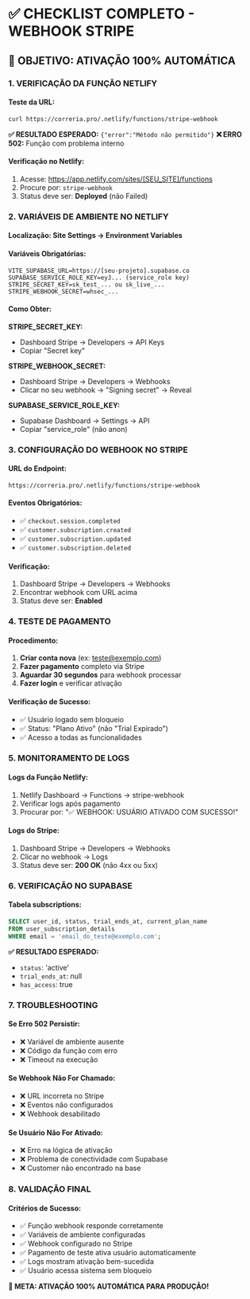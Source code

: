 # ✅ CHECKLIST COMPLETO - WEBHOOK STRIPE

## 🎯 OBJETIVO: ATIVAÇÃO 100% AUTOMÁTICA

### **1. VERIFICAÇÃO DA FUNÇÃO NETLIFY**

#### **Teste da URL:**
```bash
curl https://correria.pro/.netlify/functions/stripe-webhook
```

**✅ RESULTADO ESPERADO:** `{"error":"Método não permitido"}`
**❌ ERRO 502:** Função com problema interno

#### **Verificação no Netlify:**
1. Acesse: https://app.netlify.com/sites/[SEU_SITE]/functions
2. Procure por: `stripe-webhook`
3. Status deve ser: **Deployed** (não Failed)

### **2. VARIÁVEIS DE AMBIENTE NO NETLIFY**

#### **Localização:** Site Settings → Environment Variables

#### **Variáveis Obrigatórias:**
```
VITE_SUPABASE_URL=https://[seu-projeto].supabase.co
SUPABASE_SERVICE_ROLE_KEY=eyJ... (service_role key)
STRIPE_SECRET_KEY=sk_test_... ou sk_live_...
STRIPE_WEBHOOK_SECRET=whsec_...
```

#### **Como Obter:**

**STRIPE_SECRET_KEY:**
- Dashboard Stripe → Developers → API Keys
- Copiar "Secret key"

**STRIPE_WEBHOOK_SECRET:**
- Dashboard Stripe → Developers → Webhooks
- Clicar no seu webhook → "Signing secret" → Reveal

**SUPABASE_SERVICE_ROLE_KEY:**
- Supabase Dashboard → Settings → API
- Copiar "service_role" (não anon)

### **3. CONFIGURAÇÃO DO WEBHOOK NO STRIPE**

#### **URL do Endpoint:**
```
https://correria.pro/.netlify/functions/stripe-webhook
```

#### **Eventos Obrigatórios:**
- ✅ `checkout.session.completed`
- ✅ `customer.subscription.created`
- ✅ `customer.subscription.updated`
- ✅ `customer.subscription.deleted`

#### **Verificação:**
1. Dashboard Stripe → Developers → Webhooks
2. Encontrar webhook com URL acima
3. Status deve ser: **Enabled**

### **4. TESTE DE PAGAMENTO**

#### **Procedimento:**
1. **Criar conta nova** (ex: teste@exemplo.com)
2. **Fazer pagamento** completo via Stripe
3. **Aguardar 30 segundos** para webhook processar
4. **Fazer login** e verificar ativação

#### **Verificação de Sucesso:**
- ✅ Usuário logado sem bloqueio
- ✅ Status: "Plano Ativo" (não "Trial Expirado")
- ✅ Acesso a todas as funcionalidades

### **5. MONITORAMENTO DE LOGS**

#### **Logs da Função Netlify:**
1. Netlify Dashboard → Functions → stripe-webhook
2. Verificar logs após pagamento
3. Procurar por: "✅ WEBHOOK: USUÁRIO ATIVADO COM SUCESSO!"

#### **Logs do Stripe:**
1. Dashboard Stripe → Developers → Webhooks
2. Clicar no webhook → Logs
3. Status deve ser: **200 OK** (não 4xx ou 5xx)

### **6. VERIFICAÇÃO NO SUPABASE**

#### **Tabela subscriptions:**
```sql
SELECT user_id, status, trial_ends_at, current_plan_name 
FROM user_subscription_details 
WHERE email = 'email_do_teste@exemplo.com';
```

**✅ RESULTADO ESPERADO:**
- `status`: 'active'
- `trial_ends_at`: null
- `has_access`: true

### **7. TROUBLESHOOTING**

#### **Se Erro 502 Persistir:**
- ❌ Variável de ambiente ausente
- ❌ Código da função com erro
- ❌ Timeout na execução

#### **Se Webhook Não For Chamado:**
- ❌ URL incorreta no Stripe
- ❌ Eventos não configurados
- ❌ Webhook desabilitado

#### **Se Usuário Não For Ativado:**
- ❌ Erro na lógica de ativação
- ❌ Problema de conectividade com Supabase
- ❌ Customer não encontrado na base

### **8. VALIDAÇÃO FINAL**

#### **Critérios de Sucesso:**
- ✅ Função webhook responde corretamente
- ✅ Variáveis de ambiente configuradas
- ✅ Webhook configurado no Stripe
- ✅ Pagamento de teste ativa usuário automaticamente
- ✅ Logs mostram ativação bem-sucedida
- ✅ Usuário acessa sistema sem bloqueio

**🎯 META: ATIVAÇÃO 100% AUTOMÁTICA PARA PRODUÇÃO!**